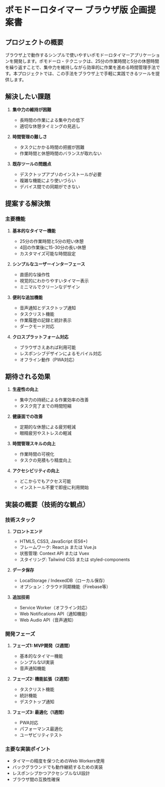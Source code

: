 # ポモドーロタイマー ブラウザ版 企画提案書

## プロジェクトの概要

ブラウザ上で動作するシンプルで使いやすいポモドーロタイマーアプリケーションを開発します。ポモドーロ・テクニックは、25分の作業時間と5分の休憩時間を繰り返すことで、集中力を維持しながら効率的に作業を進める時間管理手法です。本プロジェクトでは、この手法をブラウザ上で手軽に実践できるツールを提供します。

## 解決したい課題

1. **集中力の維持が困難**
   - 長時間の作業による集中力の低下
   - 適切な休憩タイミングの見逃し

2. **時間管理の難しさ**
   - タスクにかかる時間の把握が困難
   - 作業時間と休憩時間のバランスが取れない

3. **既存ツールの問題点**
   - デスクトップアプリのインストールが必要
   - 複雑な機能により使いづらい
   - デバイス間での同期ができない

## 提案する解決策

### 主要機能

1. **基本的なタイマー機能**
   - 25分の作業時間と5分の短い休憩
   - 4回の作業後に15-30分の長い休憩
   - カスタマイズ可能な時間設定

2. **シンプルなユーザーインターフェース**
   - 直感的な操作性
   - 視覚的にわかりやすいタイマー表示
   - ミニマルでクリーンなデザイン

3. **便利な追加機能**
   - 音声通知とデスクトップ通知
   - タスクリスト機能
   - 作業履歴の記録と統計表示
   - ダークモード対応

4. **クロスプラットフォーム対応**
   - ブラウザさえあれば利用可能
   - レスポンシブデザインによるモバイル対応
   - オフライン動作（PWA対応）

## 期待される効果

1. **生産性の向上**
   - 集中力の持続による作業効率の改善
   - タスク完了までの時間短縮

2. **健康面での改善**
   - 定期的な休憩による疲労軽減
   - 眼精疲労やストレスの軽減

3. **時間管理スキルの向上**
   - 作業時間の可視化
   - タスクの見積もり精度向上

4. **アクセシビリティの向上**
   - どこからでもアクセス可能
   - インストール不要で即座に利用開始

## 実装の概要（技術的な観点）

### 技術スタック

1. **フロントエンド**
   - HTML5, CSS3, JavaScript (ES6+)
   - フレームワーク: React.js または Vue.js
   - 状態管理: Context API または Vuex
   - スタイリング: Tailwind CSS または styled-components

2. **データ保存**
   - LocalStorage / IndexedDB（ローカル保存）
   - オプション：クラウド同期機能（Firebase等）

3. **追加技術**
   - Service Worker（オフライン対応）
   - Web Notifications API（通知機能）
   - Web Audio API（音声通知）

### 開発フェーズ

1. **フェーズ1: MVP開発（2週間）**
   - 基本的なタイマー機能
   - シンプルなUI実装
   - 音声通知機能

2. **フェーズ2: 機能拡張（2週間）**
   - タスクリスト機能
   - 統計機能
   - デスクトップ通知

3. **フェーズ3: 最適化（1週間）**
   - PWA対応
   - パフォーマンス最適化
   - ユーザビリティテスト

### 主要な実装ポイント

- タイマーの精度を保つためのWeb Workers使用
- バックグラウンドでも動作継続するための実装
- レスポンシブかつアクセシブルなUI設計
- ブラウザ間の互換性確保